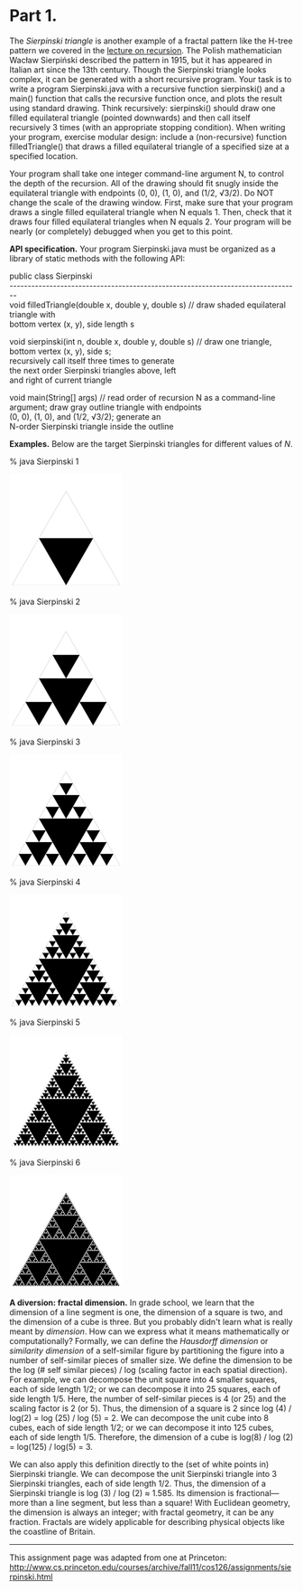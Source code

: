 # Part 1.  

The *Sierpinski triangle* is another example of a fractal pattern like the H-tree pattern we covered in the [lecture on recursion](https://katie.cs.mtech.edu/classes/archive/f13/csci135/slides/135-recursion.pdf). The Polish mathematician Wacław Sierpiński described the pattern in 1915, but it has appeared in Italian art since the 13th century. Though the Sierpinski triangle looks complex, it can be generated with a short recursive program. Your task is to write a program Sierpinski.java with a recursive function sierpinski() and a main() function that calls the recursive function once, and plots the result using standard drawing. Think recursively: sierpinski() should draw one filled equilateral triangle (pointed downwards) and then call itself recursively 3 times (with an appropriate stopping condition). When writing your program, exercise modular design: include a (non-recursive) function filledTriangle() that draws a filled equilateral triangle of a specified size at a specified location.  

Your program shall take one integer command-line argument N, to control the depth of the recursion. All of the drawing should fit snugly inside the equilateral triangle with endpoints (0, 0), (1, 0), and (1/2, √3/2). Do NOT change the scale of the drawing window. First, make sure that your program draws a single filled equilateral triangle when N equals 1. Then, check that it draws four filled equilateral triangles when N equals 2. Your program will be nearly (or completely) debugged when you get to this point.  

**API specification.** Your program Sierpinski.java must be organized as a library of static methods with the following API:  

   public class Sierpinski  
   \-\-\-\-\-\-\-\-\-\-\-\-\-\-\-\-\-\-\-\-\-\-\-\-\-\-\-\-\-\-\-\-\-\-\-\-\-\-\-\-\-\-\-\-\-\-\-\-\-\-\-\-\-\-\-\-\-\-\-\-\-\-\-\-\-\-\-\-\-\-\-\-\-\-\-\-\-\-\-\-  
   void filledTriangle(double x, double y, double s)     // draw shaded equilateral triangle with  
                                                            bottom vertex (x, y), side length s  
 
   void sierpinski(int n, double x, double y, double s)  // draw one triangle, bottom vertex (x, y), side s;  
                                                            recursively call itself three times to generate  
                                                            the next order Sierpinski triangles above, left  
                                                            and right of current triangle  
  
   void main(String[] args)                              // read order of recursion N as a command-line  
                                                            argument; draw gray outline triangle with endpoints  
                                                            (0, 0), (1, 0), and (1/2, √3/2); generate an  
                                                            N-order Sierpinski triangle inside the outline  
                                                              
**Examples.** Below are the target Sierpinski triangles for different values of *N*.  

   % java Sierpinski 1	 
   
   ![Sierpinski triangle of order 1](sierpinski1.png)  
   
   % java Sierpinski 2	
   
   ![Sierpinski triangle of order 2](sierpinski2.png)  
   
   % java Sierpinski 3  
   
   ![Sierpinski triangle of order 3](sierpinski3.png)  
   
   % java Sierpinski 4	
   
   ![Sierpinski triangle of order 4](sierpinski4.png)  
   
   % java Sierpinski 5	
   
   ![Sierpinski triangle of order 5](sierpinski5.png)  
   
   % java Sierpinski 6  
   
   ![Sierpinski triangle of order 6](sierpinski6.png)  
   
    
**A diversion: fractal dimension.** In grade school, we learn that the dimension of a line segment is one, the dimension of a square is two, and the dimension of a cube is three. But you probably didn't learn what is really meant by *dimension*. How can we express what it means mathematically or computationally? Formally, we can define the *Hausdorff dimension* or *similarity dimension* of a self-similar figure by partitioning the figure into a number of self-similar pieces of smaller size. We define the dimension to be the log (# self similar pieces) / log (scaling factor in each spatial direction). For example, we can decompose the unit square into 4 smaller squares, each of side length 1/2; or we can decompose it into 25 squares, each of side length 1/5. Here, the number of self-similar pieces is 4 (or 25) and the scaling factor is 2 (or 5). Thus, the dimension of a square is 2 since log (4) / log(2) = log (25) / log (5) = 2. We can decompose the unit cube into 8 cubes, each of side length 1/2; or we can decompose it into 125 cubes, each of side length 1/5. Therefore, the dimension of a cube is log(8) / log (2) = log(125) / log(5) = 3.

We can also apply this definition directly to the (set of white points in) Sierpinski triangle. We can decompose the unit Sierpinski triangle into 3 Sierpinski triangles, each of side length 1/2. Thus, the dimension of a Sierpinski triangle is log (3) / log (2) ≈ 1.585. Its dimension is fractional—more than a line segment, but less than a square! With Euclidean geometry, the dimension is always an integer; with fractal geometry, it can be any fraction. Fractals are widely applicable for describing physical objects like the coastline of Britain.

-----
This assignment page was adapted from one at Princeton: http://www.cs.princeton.edu/courses/archive/fall11/cos126/assignments/sierpinski.html
